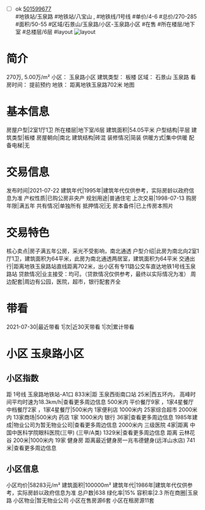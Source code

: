 - [ ] ok [501599677](https://bj.5i5j.com/ershoufang/501599677.html)  
 #地铁站/玉泉路 #地铁站/八宝山 ,  #地铁线/1号线
#单价/4-6 #总价/270-285 #面积/50-55   #区域/石景山/玉泉路/小区-玉泉路小区 #在售 #所在楼层/地下室 #总楼层/6层 #layout 
![layout](http://image2a.5i5j.com/bdir/layout/532637.jpg_P5.jpg) 
# 简介 
 270万,  5.00万/m² 
小区： 玉泉路小区
建筑类型： 板楼
区域： 石景山 玉泉路
看房时间： 提前预约
地铁： 距离地铁玉泉路702米 地图
# 基本信息 
 房屋户型|2室1厅1卫
所在楼层|地下室/6层
建筑面积|54.05平米
户型结构|平层
建筑类型|板楼
房屋朝向|南北
建筑结构|砖混
装修情况|简装
供暖方式|集中供暖
配备电梯|无
# 交易信息 
 发布时间|2021-07-22
建筑年代|1995年|建筑年代仅供参考，实际房龄以政府信息为准
产权性质|已购公房非央产
规划用途|普通住宅
上次交易|1998-07-13
购房年限|满五年
共有情况|单独所有
抵押情况|无
房本备件|已上传房本照片
# 交易特色 
 核心卖点|房子满五年公房，采光不受影响，南北通透
户型介绍|此房为南北向2室1厅1卫，建筑面积为64平米，此房为南北通透两居室，建筑面积为64平米
交通出行|距离地铁玉泉路站直线距离702米，出小区有专11路公交车直达地铁1号线玉泉路站
贷款情况|业主接受：均可。（贷款情况仅供参考，最终以实际情况为准）
周边配套|周边有公园，医院，超市，银行配套齐全
# 带看 
 2021-07-30|最近带看	 1|次|近30天带看	 1|次|累计带看
# 小区 玉泉路小区
## 小区指数 
 距 1号线 玉泉路地铁站-A1口 833米|距 玉泉西街南口站 25米|西五环内， 高峰时间平均时速为18.3km/h|查看更多周边信息
500米内 平价餐厅9家 ，1家4星餐厅
中档餐厅2家 ，1家4星餐厅|500米内 1家便利店
1000米内 25家综合超市
2000米内 13家商场|500米内 药店 1家
1000米内 银行 36家|查看更多周边信息
1985年建成|物业公司为暂无物业公司|查看更多周边信息
2000米内 三级医院 4家|距离 中国中医科学院眼科医院(三甲) (三甲/A类) 1329米|查看更多周边信息
距离 云林花谷 200米|1000米内 19家 健身房
距离最近健身房一兆韦德健身(远洋山水店) 741米|查看更多周边信息
## 小区信息 
 小区均价|58283元/m²
建筑面积|100000m²
建筑年代|1986年|建筑年代仅供参考，实际房龄以政府信息为准
总户数|638
绿化率|15%
容积率|2.3
所在商圈|玉泉路
小区物业|暂无物业公司
小区在售房源6套
小区在租房源11套
